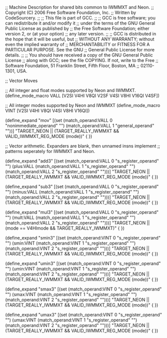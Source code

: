 ;; Machine Description for shared bits common to IWMMXT and Neon.
;; Copyright (C) 2006 Free Software Foundation, Inc.
;; Written by CodeSourcery.
;;
;; This file is part of GCC.
;;
;; GCC is free software; you can redistribute it and/or modify it
;; under the terms of the GNU General Public License as published by
;; the Free Software Foundation; either version 2, or (at your option)
;; any later version.
;;
;; GCC is distributed in the hope that it will be useful, but
;; WITHOUT ANY WARRANTY; without even the implied warranty of
;; MERCHANTABILITY or FITNESS FOR A PARTICULAR PURPOSE.  See the GNU
;; General Public License for more details.
;;
;; You should have received a copy of the GNU General Public License
;; along with GCC; see the file COPYING.  If not, write to the Free
;; Software Foundation, 51 Franklin Street, Fifth Floor, Boston, MA
;; 02110-1301, USA.

;; Vector Moves

;; All integer and float modes supported by Neon and IWMMXT.
(define_mode_macro VALL [V2SI V4HI V8QI V2SF V4SI V8HI V16QI V4SF])

;; All integer modes supported by Neon and IWMMXT
(define_mode_macro VINT [V2SI V4HI V8QI V4SI V8HI V16QI])

(define_expand "mov<mode>"
  [(set (match_operand:VALL 0 "nonimmediate_operand" "")
	(match_operand:VALL 1 "general_operand" ""))]
  "TARGET_NEON
   || (TARGET_REALLY_IWMMXT && VALID_IWMMXT_REG_MODE (<MODE>mode))"
{
})

;; Vector arithmetic. Expanders are blank, then unnamed insns implement
;; patterns seperately for IWMMXT and Neon.

(define_expand "add<mode>3"
  [(set (match_operand:VALL 0 "s_register_operand" "")
        (plus:VALL (match_operand:VALL 1 "s_register_operand" "")
                   (match_operand:VALL 2 "s_register_operand" "")))]
  "TARGET_NEON
   || (TARGET_REALLY_IWMMXT && VALID_IWMMXT_REG_MODE (<MODE>mode))"
{
})

(define_expand "sub<mode>3"
  [(set (match_operand:VALL 0 "s_register_operand" "")
        (minus:VALL (match_operand:VALL 1 "s_register_operand" "")
                    (match_operand:VALL 2 "s_register_operand" "")))]
  "TARGET_NEON
   || (TARGET_REALLY_IWMMXT && VALID_IWMMXT_REG_MODE (<MODE>mode))"
{
})

(define_expand "mul<mode>3"
  [(set (match_operand:VALL 0 "s_register_operand" "")
        (mult:VALL (match_operand:VALL 1 "s_register_operand" "")
                   (match_operand:VALL 2 "s_register_operand" "")))]
  "TARGET_NEON || (<MODE>mode == V4HImode && TARGET_REALLY_IWMMXT)"
{
})

(define_expand "smin<mode>3"
  [(set (match_operand:VINT 0 "s_register_operand" "")
	(smin:VINT (match_operand:VINT 1 "s_register_operand" "")
        	   (match_operand:VINT 2 "s_register_operand" "")))]
  "TARGET_NEON
   || (TARGET_REALLY_IWMMXT && VALID_IWMMXT_REG_MODE (<MODE>mode))"
{
})

(define_expand "umin<mode>3"
  [(set (match_operand:VINT 0 "s_register_operand" "")
	(umin:VINT (match_operand:VINT 1 "s_register_operand" "")
        	   (match_operand:VINT 2 "s_register_operand" "")))]
  "TARGET_NEON
   || (TARGET_REALLY_IWMMXT && VALID_IWMMXT_REG_MODE (<MODE>mode))"
{
})

(define_expand "smax<mode>3"
  [(set (match_operand:VINT 0 "s_register_operand" "")
	(smax:VINT (match_operand:VINT 1 "s_register_operand" "")
        	   (match_operand:VINT 2 "s_register_operand" "")))]
  "TARGET_NEON
   || (TARGET_REALLY_IWMMXT && VALID_IWMMXT_REG_MODE (<MODE>mode))"
{
})

(define_expand "umax<mode>3"
  [(set (match_operand:VINT 0 "s_register_operand" "")
	(umax:VINT (match_operand:VINT 1 "s_register_operand" "")
        	   (match_operand:VINT 2 "s_register_operand" "")))]
  "TARGET_NEON
   || (TARGET_REALLY_IWMMXT && VALID_IWMMXT_REG_MODE (<MODE>mode))"
{
})
